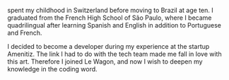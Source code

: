  spent my childhood in Switzerland before moving to Brazil at age ten. I graduated from the French High School of São Paulo, where I became quadrilingual after learning Spanish and English in addition to Portuguese and French.

I decided to become a developer during my experience at the startup Amenitiz. The link I had to do with the tech team made me fall in love with this art. Therefore I joined Le Wagon, and  now I wish to deepen my knowledge in the coding word.
<!---
yanikmeili/yanikmeili is a ✨ special ✨ repository because its `README.md` (this file) appears on your GitHub profile.
You can click the Preview link to take a look at your changes.
--->
